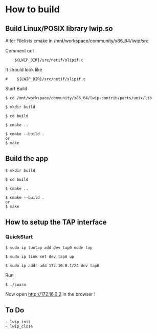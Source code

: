 
# How to build

## Build Linux/POSIX library lwip.so

Alter Filelists.cmake in /mnt/workspace/community/x86_64/lwip/src

Comment out 

	    ${LWIP_DIR}/src/netif/slipif.c
	
It should look like

	#    ${LWIP_DIR}/src/netif/slipif.c

Start Build

	$ cd /mnt/workspace/community/x86_64/lwip-contrib/ports/unix/lib

	$ mkdir build

	$ cd build

	$ cmake ..

	$ cmake --build .
	or
	$ make

## Build the app

	$ mkdir build

	$ cd build

	$ cmake ..

	$ cmake --build .
	or
	$ make


## How to setup the TAP interface

### QuickStart

	$ sudo ip tuntap add dev tap0 mode tap

	$ sudo ip link set dev tap0 up

	$ sudo ip addr add 172.16.0.1/24 dev tap0

Run 

	$ ./swarm

Now open http://172.16.0.2 in the browser !

## To Do

	- lwip_init
	- lwip_close
